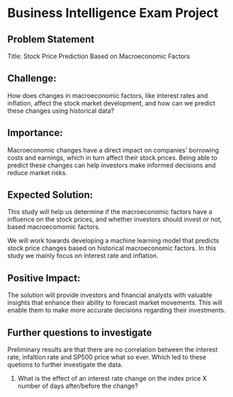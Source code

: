 # Business Intelligence Exam Project

## Problem Statement
Title: Stock Price Prediction Based on Macroeconomic Factors

## Challenge:
How does changes in macroeconomic factors, like interest rates and inflation, affect the stock market development, and how can we predict these changes using historical data?

## Importance:
Macroeconomic changes have a direct impact on companies' borrowing costs and earnings, which in turn affect their stock prices. Being able to predict these changes can help investors make informed decisions and reduce market risks.

## Expected Solution:
This study will help us determine if the macroeconomic factors have a influence on the stock prices, and whether investors should invest or not, based macroecomomic factors.

We will work towards developing a machine learning model that predicts stock price changes based on historical macroeconomic factors. In this study we mainly focus on interest rate and inflation.

## Positive Impact:
The solution will provide investors and financial analysts with valuable insights that enhance their ability to forecast market movements. This will enable them to make more accurate decisions regarding their investments.

## Further questions to investigate
Preliminary results are that there are no correlation between the interest rate, infaltion rate and SP500 price what so ever. Which led to these quetions to further investigate the data.

1. What is the effect of an interest rate change on the index price X number of days after/before the change?
